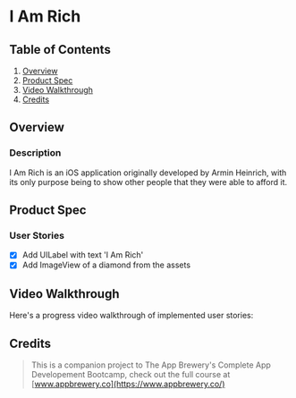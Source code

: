 # I Am Rich

## Table of Contents
1. [Overview](#Overview)
2. [Product Spec](#Product-Spec)
3. [Video Walkthrough](#Video-Walkthrough)
4. [Credits](#Credits)

## Overview
### Description

I Am Rich is an iOS application originally developed by Armin Heinrich, with its only purpose being to show other people that they were able to afford it.

## Product Spec

### User Stories

- [X] Add UILabel with text 'I Am Rich'
- [X] Add ImageView of a diamond from the assets

## Video Walkthrough

Here's a progress video walkthrough of implemented user stories:

## Credits

>This is a companion project to The App Brewery's Complete App Developement Bootcamp, check out the full course at [www.appbrewery.co](https://www.appbrewery.co/)
